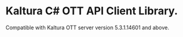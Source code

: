 # Kaltura C# OTT API Client Library.
Compatible with Kaltura OTT server version 5.3.1.14601 and above.

